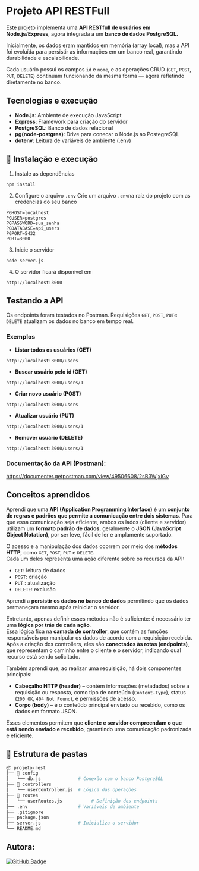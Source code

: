 # Projeto API RESTFull

Este projeto implementa uma **API RESTfull de usuários em Node.js/Express**, agora integrada a um **banco de dados PostgreSQL.**

Inicialmente, os dados eram mantidos em memória (array local), mas a API foi evoluída para persistir as informações em um banco real, garantindo durabilidade e escalabilidade.

Cada usuário possui os campos `id` e `nome`, e as operações CRUD (`GET`, `POST`, `PUT`, `DELETE`) continuam funcionando da mesma forma — agora refletindo diretamente no banco.

## Tecnologias e execução

- **Node.js**: Ambiente de execução JavaScript
- **Express**: Framework para criação do servidor
- **PostgreSQL**: Banco de dados relacional
- **pg(node-postgres)**: Drive para conecar o Node.js ao PostegreSQL
- **dotenv**: Leitura de variáveis de ambiente (.env)

## 🔧 Instalação e execução

1. Instale as dependências
```
npm install
```
2. Configure o arquivo `.env`
Crie um arquivo `.env`na raiz do projeto com as credencias do seu banco
```
PGHOST=localhost
PGUSER=postgres
PGPASSWORD=sua_senha
PGDATABASE=api_users
PGPORT=5432
PORT=3000
```
3. Inicie o servidor
```
node server.js
```
4. O servidor ficará disponível em
```
http://localhost:3000
```
## Testando a API
Os endpoints foram testados no Postman.
Requisições `GET`, `POST`, `PUT`e `DELETE` atualizam os dados no banco em tempo real.

### Exemplos
* **Listar todos os usuários (GET)**
```
http://localhost:3000/users
```
* **Buscar usuário pelo id (GET)**
```
http://localhost:3000/users/1
```
* **Criar novo usuário (POST)**
```
http://localhost:3000/users
```
* **Atualizar usuário (PUT)**
```
http://localhost:3000/users/1
```
* **Remover usuário (DELETE)**
```
http://localhost:3000/users/1
```
### Documentação da API (Postman): 
https://documenter.getpostman.com/view/49506608/2sB3WjxiGv

## Conceitos aprendidos

Aprendi que uma **API (Application Programming Interface)** é um **conjunto de regras e padrões que permite a comunicação entre dois sistemas**. Para que essa comunicação seja eficiente, ambos os lados (cliente e servidor) utilizam um **formato padrão de dados**, geralmente o **JSON (JavaScript Object Notation)**, por ser leve, fácil de ler e amplamente suportado.

O acesso e a manipulação dos dados ocorrem por meio dos **métodos HTTP**, como `GET`, `POST`, `PUT` e `DELETE`.  
Cada um deles representa uma ação diferente sobre os recursos da API:
* `GET`: leitura de dados
* `POST`: criação
* `PUT` : atualização
* `DELETE`: exclusão

Aprendi a **persistir os dados no banco de dados** permitindo que os dados permaneçam mesmo após reiniciar o servidor.

Entretanto, apenas definir esses métodos não é suficiente: é necessário ter uma **lógica por trás de cada ação**.  
Essa lógica fica na **camada de controller**, que contém as funções responsáveis por manipular os dados de acordo com a requisição recebida.  
Após a criação dos controllers, eles são **conectados às rotas (endpoints)**, que representam o caminho entre o cliente e o servidor, indicando qual recurso está sendo solicitado.

Também aprendi que, ao realizar uma requisição, há dois componentes principais:
- **Cabeçalho HTTP (header)** – contém informações (metadados) sobre a requisição ou resposta, como tipo de conteúdo (`Content-Type`), status (`200 OK`, `404 Not Found`), e permissões de acesso.
- **Corpo (body)** – é o conteúdo principal enviado ou recebido, como os dados em formato JSON.

Esses elementos permitem que **cliente e servidor compreendam o que está sendo enviado e recebido**, garantindo uma comunicação padronizada e eficiente.

## 📂 Estrutura de pastas
```bash
📦 projeto-rest
├── 📁 config
│   └── db.js              # Conexão com o banco PostgreSQL
├── 📁 controllers
│   └── userController.js  # Lógica das operações
├── 📁 routes
│   └── userRoutes.js           # Definição dos endpoints
├── .env                   # Variáveis de ambiente
├── .gitignore
├── package.json
├── server.js              # Inicializa o servidor
└── README.md
```

## Autora:

[![GitHub Badge](https://img.shields.io/badge/-Sara%20Santos-000?style=flat&logo=GitHub&logoColor=white)](https://github.com/sarasantosdev)
